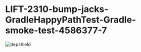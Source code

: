 # LIFT-2310-bump-jacks-GradleHappyPathTest-Gradle-smoke-test-4586377-7

![depshield](https://dev1.dev.depshield.sonatype.org/badges/depshield-testing/LIFT-2310-bump-jacks-GradleHappyPathTest-Gradle-smoke-test-4586377-7/depshield.svg)